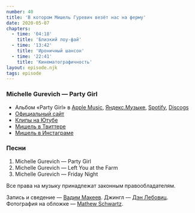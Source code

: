 ```yaml
---
number: 40
title: 'В котором Мишель Гуревич везёт нас на ферму'
date: 2020-05-07
chapters:
  - time: '04:18'
    title: 'Близкий лоу-фай'
  - time: '13:42'
    title: 'Ироничный шансон'
  - time: '22:41'
    title: 'Кинематографичность'
layout: episode.njk
tags: episode
---
```


### Michelle Gurevich — Party Girl

- Альбом «Party Girl» в
  [Apple Music](https://music.apple.com/album/1156711164),
  [Яндекс.Музыке](https://music.yandex.ru/album/2188624),
  [Spotify](https://open.spotify.com/album/2ZjBaE0vkcgU7giVInr0S2),
  [Discogs](https://www.discogs.com/master/335209)
- [Официальный сайт](http://michellegurevich.com/)
- [Клипы на Ютубе](https://www.youtube.com/user/Chinavoomen)
- [Мишель в Твиттере](https://twitter.com/new_decadence)
- [Мишель в Инстаграме](https://www.instagram.com/michelle_gurevich/)

### Песни

1. Michelle Gurevich — Party Girl
2. Michelle Gurevich — Left You at the Farm
3. Michelle Gurevich — Friday Night

Все права на музыку принадлежат законным правообладателям.

Запись и сведение — [Вадим Макеев](https://twitter.com/pepelsbey).
Джингл — [Дэн Лебовиц](https://www.youtube.com/channel/UC38A5qHrlc_Zgua7vL4b96w).
Фотография на обложке — [Mathew Schwartz](https://unsplash.com/photos/-MY7-K4X5C0).
